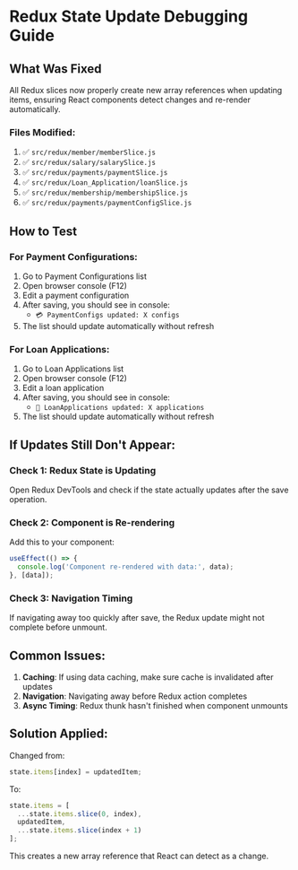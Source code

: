 # Redux State Update Debugging Guide

## What Was Fixed

All Redux slices now properly create new array references when updating items, ensuring React components detect changes and re-render automatically.

### Files Modified:
1. ✅ `src/redux/member/memberSlice.js`
2. ✅ `src/redux/salary/salarySlice.js`
3. ✅ `src/redux/payments/paymentSlice.js`
4. ✅ `src/redux/Loan_Application/loanSlice.js`
5. ✅ `src/redux/membership/membershipSlice.js`
6. ✅ `src/redux/payments/paymentConfigSlice.js`

## How to Test

### For Payment Configurations:
1. Go to Payment Configurations list
2. Open browser console (F12)
3. Edit a payment configuration
4. After saving, you should see in console:
   - `💳 PaymentConfigs updated: X configs`
5. The list should update automatically without refresh

### For Loan Applications:
1. Go to Loan Applications list
2. Open browser console (F12)
3. Edit a loan application
4. After saving, you should see in console:
   - `💼 LoanApplications updated: X applications`
5. The list should update automatically without refresh

## If Updates Still Don't Appear:

### Check 1: Redux State is Updating
Open Redux DevTools and check if the state actually updates after the save operation.

### Check 2: Component is Re-rendering
Add this to your component:
```javascript
useEffect(() => {
  console.log('Component re-rendered with data:', data);
}, [data]);
```

### Check 3: Navigation Timing
If navigating away too quickly after save, the Redux update might not complete before unmount.

## Common Issues:

1. **Caching**: If using data caching, make sure cache is invalidated after updates
2. **Navigation**: Navigating away before Redux action completes
3. **Async Timing**: Redux thunk hasn't finished when component unmounts

## Solution Applied:

Changed from:
```javascript
state.items[index] = updatedItem;
```

To:
```javascript
state.items = [
  ...state.items.slice(0, index),
  updatedItem,
  ...state.items.slice(index + 1)
];
```

This creates a new array reference that React can detect as a change.
